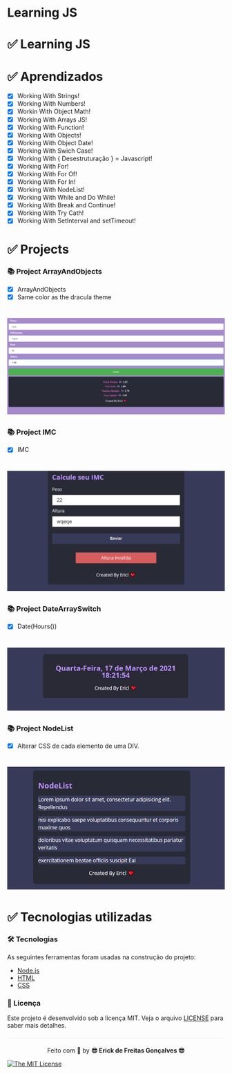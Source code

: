 # Learning JS 
  

 # ✅ Learning JS 
 
  

#  ✅ Aprendizados

- [x] Working With Strings!
- [x] Working With Numbers!
- [x] Workin With Object Math!
- [x] Working With Arrays JS!
- [x] Working With Function!
- [x] Working With Objects!
- [x] Working With Object Date!
- [x] Working With Swich Case!
- [x] Working With { Desestruturação } = Javascript!
- [x] Working With For!
- [x] Working With For Of!
- [x] Working With For In!
- [x] Working With NodeList!
- [x] Working With While and Do While!
- [x] Working With Break and Continue!
- [x] Working With Try Cath!
- [x] Working With SetInterval and setTimeout!
 
# ✅ Projects

### 📚 Project ArrayAndObjects

- [x] ArrayAndObjects
- [x] Same color as the dracula theme 

<h1 align="center">
  <img src=assets/ArrayAndObjects.png />
</h1>

### 📚 Project IMC

- [x] IMC
<h1 align="center">
  <img src=assets/IMC.png />
</h1>

### 📚 Project DateArraySwitch

- [x] Date(Hours())

<h1 align="center">
  <img src=assets/ArrayDateSwitch.gif />
</h1>

### 📚 Project NodeList

- [x] Alterar CSS de cada elemento de uma DIV.

<h1 align="center">
  <img src=assets/NodeList.png />
</h1>

# ✅ Tecnologias utilizadas

### 🛠 Tecnologias

As seguintes ferramentas foram usadas na construção do projeto:


- [Node.js](https://nodejs.org/en/)
- [HTML](https://developer.mozilla.org/pt-BR/docs/Web/HTML)
- [CSS](https://www.w3schools.com/css/css_intro.asp)

         

### :memo: Licença

Este projeto é desenvolvido sob a licença MIT. Veja o arquivo [LICENSE](LICENSE.md) para saber mais detalhes.

<p align="center" style="margin-top: 20px; border-top: 1px solid #eee; padding-top: 20px;">Feito com 💙 by <strong>  😎 Erick de Freitas Gonçalves 😎 </strong> </p>

 
[![The MIT License](https://img.shields.io/badge/license-MIT-green.svg?style=flat-square)](http://github.com/jvictorfarias/gobarber/LICENSE.md)
